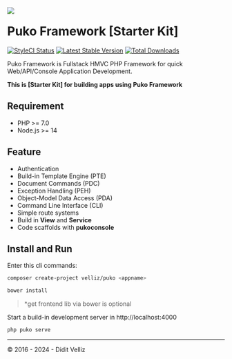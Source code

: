 <img align="left" src="https://4.bp.blogspot.com/-5-ZTEcgqYU4/Wy_GAT3k3qI/AAAAAAAAFhw/X0n1kq0QrckmTf009xWUU_kseNZJWQScgCLcBGAs/s1600/puko-material-50.png">

# Puko Framework [Starter Kit]

[![StyleCI Status](https://github.styleci.io/repos/65143717/shield)](https://github.styleci.io/repos/65143717/shield)
[![Latest Stable Version](https://poser.pugx.org/velliz/puko/v/stable)](https://packagist.org/packages/velliz/puko)
[![Total Downloads](https://poser.pugx.org/velliz/puko/downloads)](https://packagist.org/packages/velliz/puko)

Puko Framework is Fullstack HMVC PHP Framework for quick Web/API/Console Application Development.

**This is [Starter Kit] for building apps using Puko Framework**

## Requirement

* PHP >= 7.0
* Node.js >= 14

## Feature

* Authentication
* Build-in Template Engine (PTE)
* Document Commands (PDC)
* Exception Handling (PEH)
* Object-Model Data Access (PDA)
* Command Line Interface (CLI)
* Simple route systems
* Build in **View** and **Service** 
* Code scaffolds with **pukoconsole**

## Install and Run

Enter this cli commands:

```bash
composer create-project velliz/puko <appname>
```

```bash
bower install
```

> *get frontend lib via bower is optional

Start a build-in development server in http://localhost:4000

```bash
php puko serve
```

---

&copy; 2016 - 2024 - Didit Velliz

